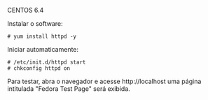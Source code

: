 CENTOS 6.4

Instalar o software:

    # yum install httpd -y 


Iniciar automaticamente:

    # /etc/init.d/httpd start
    # chkconfig httpd on

Para testar, abra o navegador e acesse http://localhost
uma página intitulada "Fedora Test Page" será exibida.
